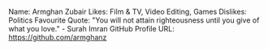 Name: Armghan Zubair
Likes: Film & TV, Video Editing, Games
Dislikes: Politics
Favourite Quote: "You will not attain righteousness until you give of what you love." - Surah Imran
GitHub Profile URL: https://github.com/armghanz